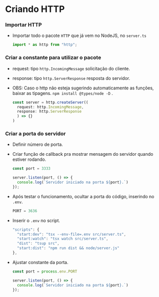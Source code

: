 # Criando HTTP

### Importar HTTP
  - Importar todo o pacote `HTTP` que já vem no NodeJS, no `server.ts`

    ```js
    import * as http from "http";
    ```

### Criar a constante para utilizar o pacote
  - request: tipo `http.IncomingMessage` solicitação do cliente.
  - response: tipo `http.ServerResponse` resposta do servidor.
  - OBS: Caso o http não esteja sugerindo automaticamente as funções, baixar as tipagens. `npm install @types/node -D` .

    ```js
    const server = http.createServer((
      request: http.IncomingMessage, 
      response: http.ServerResponse
      ) => {}
    )
    ```

### Criar a porta do servidor
  - Definir número de porta.
  - Criar função de callback pra mostrar mensagem do servidor quando estiver rodando.

    ```js
    const port = 3333

    server.listen(port, () => {
      console.log(`Servidor iniciado na porta ${port}.`)
    });
    ```

  - Após testar o funcionamento, ocultar a porta do código, inserindo no `.env`.
    
    ```js
    PORT = 3636
    ```

  - Inserir o `.env` no script.

    ```js
    "scripts": {
      "start:dev": "tsx --env-file=.env src/server.ts",
      "start:watch": "tsx watch src/server.ts",
      "dist": "tsup src",
      "start:dist": "npm run dist && node/server.js"
    },
    ```

  - Ajustar constante da porta.

    ```js
    const port = process.env.PORT

    server.listen(port, () => {
      console.log(`Servidor iniciado na porta ${port}.`)
    });
    ```
